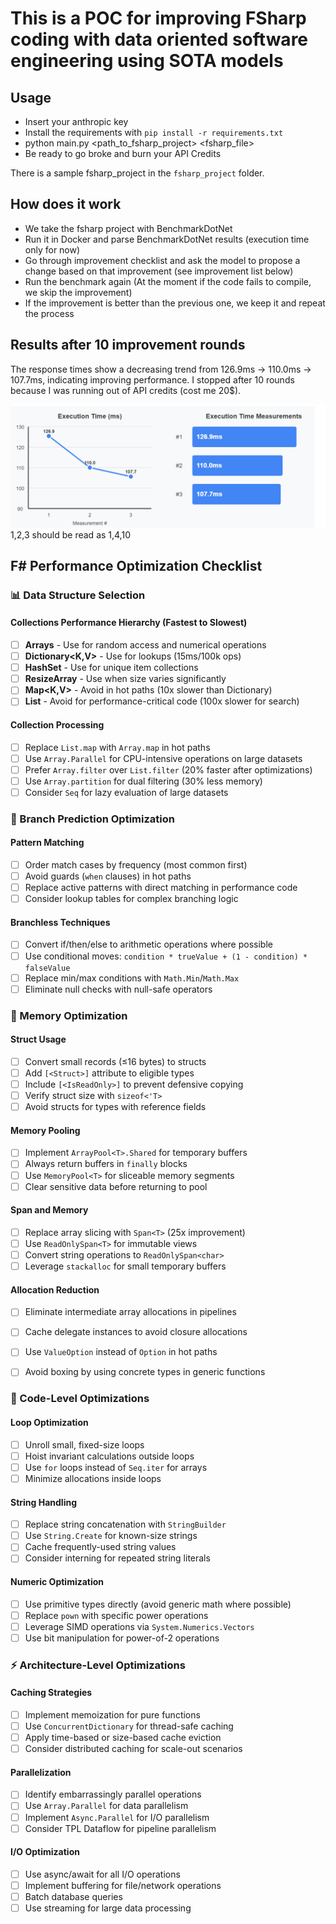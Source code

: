 # This is a POC for improving FSharp coding with data oriented software engineering using SOTA models

## Usage
- Insert your anthropic key
- Install the requirements with `pip install -r requirements.txt`
- python main.py <path_to_fsharp_project> <fsharp_file>
- Be ready to go broke and burn your API Credits

There is a sample fsharp_project in the `fsharp_project` folder.

## How does it work
- We take the fsharp project with BenchmarkDotNet
- Run it in Docker and parse BenchmarkDotNet results (execution time only for now)
- Go through improvement checklist and ask the model to propose a change based on that improvement (see improvement list below)
- Run the benchmark again (At the moment if the code fails to compile, we skip the improvement)
- If the improvement is better than the previous one, we keep it and repeat the process

## Results after 10 improvement rounds
The response times show a decreasing trend from 126.9ms → 110.0ms → 107.7ms, indicating improving performance.
I stopped after 10 rounds because I was running out of API credits (cost me 20$).

![Performance Improvement Graph](graph.png)
1,2,3 should be read as 1,4,10

## F# Performance Optimization Checklist

### 📊 Data Structure Selection

#### Collections Performance Hierarchy (Fastest to Slowest)
- [ ] **Arrays** - Use for random access and numerical operations
- [ ] **Dictionary<K,V>** - Use for lookups (15ms/100k ops)
- [ ] **HashSet<T>** - Use for unique item collections
- [ ] **ResizeArray<T>** - Use when size varies significantly
- [ ] **Map<K,V>** - Avoid in hot paths (10x slower than Dictionary)
- [ ] **List<T>** - Avoid for performance-critical code (100x slower for search)

#### Collection Processing
- [ ] Replace `List.map` with `Array.map` in hot paths
- [ ] Use `Array.Parallel` for CPU-intensive operations on large datasets
- [ ] Prefer `Array.filter` over `List.filter` (20% faster after optimizations)
- [ ] Use `Array.partition` for dual filtering (30% less memory)
- [ ] Consider `Seq` for lazy evaluation of large datasets

### 🌿 Branch Prediction Optimization

#### Pattern Matching
- [ ] Order match cases by frequency (most common first)
- [ ] Avoid guards (`when` clauses) in hot paths
- [ ] Replace active patterns with direct matching in performance code
- [ ] Consider lookup tables for complex branching logic

#### Branchless Techniques
- [ ] Convert if/then/else to arithmetic operations where possible
- [ ] Use conditional moves: `condition * trueValue + (1 - condition) * falseValue`
- [ ] Replace min/max conditions with `Math.Min`/`Math.Max`
- [ ] Eliminate null checks with null-safe operators

### 💾 Memory Optimization

#### Struct Usage
- [ ] Convert small records (≤16 bytes) to structs
- [ ] Add `[<Struct>]` attribute to eligible types
- [ ] Include `[<IsReadOnly>]` to prevent defensive copying
- [ ] Verify struct size with `sizeof<'T>`
- [ ] Avoid structs for types with reference fields

#### Memory Pooling
- [ ] Implement `ArrayPool<T>.Shared` for temporary buffers
- [ ] Always return buffers in `finally` blocks
- [ ] Use `MemoryPool<T>` for sliceable memory segments
- [ ] Clear sensitive data before returning to pool

#### Span and Memory
- [ ] Replace array slicing with `Span<T>` (25x improvement)
- [ ] Use `ReadOnlySpan<T>` for immutable views
- [ ] Convert string operations to `ReadOnlySpan<char>`
- [ ] Leverage `stackalloc` for small temporary buffers

#### Allocation Reduction
- [ ] Eliminate intermediate array allocations in pipelines
- [ ] Cache delegate instances to avoid closure allocations
- [ ] Use `ValueOption` instead of `Option` in hot paths
- [ ] Avoid boxing by using concrete types in generic functions


### 🔧 Code-Level Optimizations

#### Loop Optimization
- [ ] Unroll small, fixed-size loops
- [ ] Hoist invariant calculations outside loops
- [ ] Use `for` loops instead of `Seq.iter` for arrays
- [ ] Minimize allocations inside loops

#### String Handling
- [ ] Replace string concatenation with `StringBuilder`
- [ ] Use `String.Create` for known-size strings
- [ ] Cache frequently-used string values
- [ ] Consider interning for repeated string literals

#### Numeric Optimization
- [ ] Use primitive types directly (avoid generic math where possible)
- [ ] Replace `pown` with specific power operations
- [ ] Leverage SIMD operations via `System.Numerics.Vectors`
- [ ] Use bit manipulation for power-of-2 operations

### ⚡ Architecture-Level Optimizations

#### Caching Strategies
- [ ] Implement memoization for pure functions
- [ ] Use `ConcurrentDictionary` for thread-safe caching
- [ ] Apply time-based or size-based cache eviction
- [ ] Consider distributed caching for scale-out scenarios

#### Parallelization
- [ ] Identify embarrassingly parallel operations
- [ ] Use `Array.Parallel` for data parallelism
- [ ] Implement `Async.Parallel` for I/O parallelism
- [ ] Consider TPL Dataflow for pipeline parallelism

#### I/O Optimization
- [ ] Use async/await for all I/O operations
- [ ] Implement buffering for file/network operations
- [ ] Batch database queries
- [ ] Use streaming for large data processing
